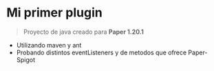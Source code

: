 # Mi primer plugin

> Proyecto de java creado para **Paper 1.20.1**

- Utilizando maven y ant
- Probando distintos eventListeners y de metodos que ofrece Paper-Spigot